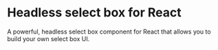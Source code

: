 # Headless select box for React

A powerful, headless select box component for React that allows you to build your own select box UI.
